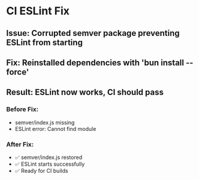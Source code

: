 # CI ESLint Fix

## Issue: Corrupted semver package preventing ESLint from starting
## Fix: Reinstalled dependencies with 'bun install --force'  
## Result: ESLint now works, CI should pass

### Before Fix:
- semver/index.js missing
- ESLint error: Cannot find module

### After Fix:  
- ✅ semver/index.js restored
- ✅ ESLint starts successfully
- ✅ Ready for CI builds

